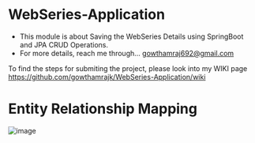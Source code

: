 # WebSeries-Application

- This module is about Saving the WebSeries Details using SpringBoot and JPA CRUD Operations.
- For more details, reach me through... gowthamraj692@gmail.com

To find the steps for submiting the project, please look into my WIKI page
https://github.com/gowthamrajk/WebSeries-Application/wiki

# Entity Relationship Mapping


![image](https://user-images.githubusercontent.com/43011442/119871675-516f6880-bf40-11eb-88e4-4a8ec3e8c73b.png)
